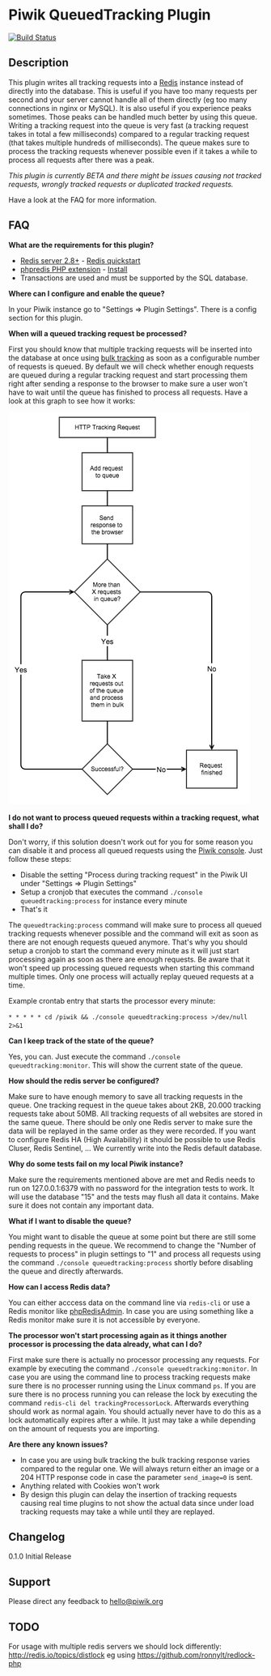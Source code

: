 # Piwik QueuedTracking Plugin

[![Build Status](https://travis-ci.org/piwik/plugin-QueuedTracking.svg?branch=master)](https://travis-ci.org/piwik/plugin-QueuedTracking)

## Description

This plugin writes all tracking requests into a [Redis](http://redis.io/) instance instead of directly into the database. 
This is useful if you have too many requests per second and your server cannot handle all of them directly (eg too many connections in nginx or MySQL). 
It is also useful if you experience peaks sometimes. Those peaks can be handled much better by using this queue. 
Writing a tracking request into the queue is very fast (a tracking request takes in total a few milliseconds) compared to a regular tracking request (that 
takes multiple hundreds of milliseconds). The queue makes sure to process the tracking requests whenever possible even if it takes a while to process all requests after there was a peak.

*This plugin is currently BETA and there might be issues causing not tracked requests, wrongly tracked requests or duplicated tracked requests.*

Have a look at the FAQ for more information.

## FAQ

__What are the requirements for this plugin?__

* [Redis server 2.8+](http://redis.io/) - [Redis quickstart](http://redis.io/topics/quickstart)
* [phpredis PHP extension](https://github.com/nicolasff/phpredis) - [Install](https://github.com/nicolasff/phpredis#installingconfiguring)
* Transactions are used and must be supported by the SQL database.

__Where can I configure and enable the queue?__

In your Piwik instance go to "Settings => Plugin Settings". There is a config section for this plugin.

__When will a queued tracking request be processed?__

First you should know that multiple tracking requests will be inserted into the database at once using 
[bulk tracking](http://developer.piwik.org/api-reference/tracking-api#bulk-tracking) as soon as a configurable number 
of requests is queued. By default we will check whether enough requests are queued during a regular tracking request 
and start processing them right after sending a response to the browser to make sure a user won't have to wait until 
the queue has finished to process all requests. Have a look at this graph to see how it works: 

![How it works](screenshots/How_it_works.png)

__I do not want to process queued requests within a tracking request, what shall I do?__

Don't worry, if this solution doesn't work out for you for some reason you can disable it and process all queued 
requests using the [Piwik console](http://developer.piwik.org/guides/piwik-on-the-command-line). Just follow these steps:

* Disable the setting "Process during tracking request" in the Piwik UI under "Settings => Plugin Settings"
* Setup a cronjob that executes the command `./console queuedtracking:process` for instance every minute
* That's it

The `queuedtracking:process` command will make sure to process all queued tracking requests whenever possible and the 
command will exit as soon as there are not enough requests queued anymore. That's why you should setup a cronjob to start
the command every minute as it will just start processing again as soon as there are enough requests. Be aware that it won't 
speed up processing queued requests when starting this command multiple times. Only one process will actually replay 
queued requests at a time.

Example crontab entry that starts the processor every minute:

`* * * * * cd /piwik && ./console queuedtracking:process >/dev/null 2>&1`

__Can I keep track of the state of the queue?__

Yes, you can. Just execute the command `./console queuedtracking:monitor`. This will show the current state of the queue.

__How should the redis server be configured?__

Make sure to have enough memory to save all tracking requests in the queue. One tracking request in the queue takes about 2KB, 
20.000 tracking requests take about 50MB. All tracking requests of all websites are stored in the same queue.
There should be only one Redis server to make sure the data will be replayed in the same order as they were recorded. 
If you want to configure Redis HA (High Availability) it should be possible to use Redis Cluser, Redis Sentinel, ...
We currently write into the Redis default database.

__Why do some tests fail on my local Piwik instance?__

Make sure the requirements mentioned above are met and Redis needs to run on 127.0.0.1:6379 with no password for the
integration tests to work. It will use the database "15" and the tests may flush all data it contains. Make sure
it does not contain any important data.

__What if I want to disable the queue?__

You might want to disable the queue at some point but there are still some pending requests in the queue. We recommend to 
change the "Number of requests to process" in plugin settings to "1" and process all requests using the command 
`./console queuedtracking:process` shortly before disabling the queue and directly afterwards.

__How can I access Redis data?__

You can either acccess data on the command line via `redis-cli` or use a Redis monitor like [phpRedisAdmin](https://github.com/ErikDubbelboer/phpRedisAdmin).
In case you are using something like a Redis monitor make sure it is not accessible by everyone.

__The processor won't start processing again as it things another processor is processing the data already, what can I do?__

First make sure there is actually no processor processing any requests. For example by executing the command 
`./console queuedtracking:monitor`. In case you are using the command line to process tracking requests make sure there
is no processer running using the Linux command `ps`. If you are sure there is no process running you can release the lock
by executing the command `redis-cli del trackingProcessorLock`. Afterwards everything should work as normal again.
You should actually never have to do this as a lock automatically expires after a while. It just may take a while depending
on the amount of requests you are importing.

__Are there any known issues?__

* In case you are using bulk tracking the bulk tracking response varies compared to the regular one. We will always return 
 either an image or a 204 HTTP response code in case the parameter `send_image=0` is sent.
* Anything related with Cookies won't work
* By design this plugin can delay the insertion of tracking requests causing real time plugins to not show the actual data since
 under load tracking requests may take a while until they are replayed.

## Changelog

0.1.0 Initial Release

## Support

Please direct any feedback to [hello@piwik.org](mailto:hello@piwik.org)

## TODO

For usage with multiple redis servers we should lock differently: 
http://redis.io/topics/distlock eg using https://github.com/ronnylt/redlock-php 
